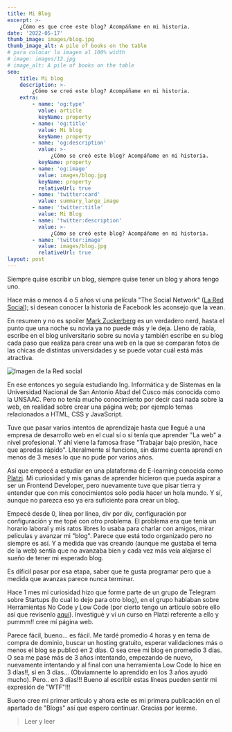 ```yaml
---
title: Mi Blog
excerpt: >-
    ¿Cómo es que cree este blog? Acompáñame en mi historia.
date: '2022-05-17'
thumb_image: images/blog.jpg
thumb_image_alt: A pile of books on the table
# para colocar la imagen al 100% width
# image: images/12.jpg
# image_alt: A pile of books on the table
seo:
    title: Mi blog
    description: >-
        ¿Cómo se creó este blog? Acompáñame en mi historia. 
    extra:
        - name: 'og:type'
          value: article
          keyName: property
        - name: 'og:title'
          value: Mi blog
          keyName: property
        - name: 'og:description'
          value: >-
              ¿Cómo se creó este blog? Acompáñame en mi historia. 
          keyName: property
        - name: 'og:image'
          value: images/blog.jpg
          keyName: property
          relativeUrl: true
        - name: 'twitter:card'
          value: summary_large_image
        - name: 'twitter:title'
          value: Mi Blog
        - name: 'twitter:description'
          value: >-
              ¿Cómo se creó este blog? Acompáñame en mi historia. 
        - name: 'twitter:image'
          value: images/blog.jpg
          relativeUrl: true
layout: post
---
```


Siempre quise escribir un blog, siempre quise tener un blog y ahora tengo uno.

Hace más o menos 4 o 5 años ví una película "The Social Network" (<a href = 'https://es.wikipedia.org/wiki/The_Social_Network' target="_blank">La Red Social</a>); si desean conocer la historia de Facebook les aconsejo que la vean.

En resumen y no es spoiler <a href = 'https://es.wikipedia.org/wiki/Mark_Zuckerberg' target="_blank">Mark Zuckerberg</a> es un verdadero nerd, hasta el punto que una noche su novia ya no puede más y le deja. Lleno de rabia, escribe en el blog universitario sobre su novia y también escribe en su blog cada paso que realiza para crear una web en la que se comparan fotos de las chicas de distintas universidades y se puede votar cuál está más atractiva.

![Imagen de la Red social](/images/la_red_social.jpg)

En ese entonces yo seguía estudiando Ing. Informática y de Sistemas en la Universidad Nacional de San Antonio Abad del Cusco más conocida como la UNSAAC. Pero no tenía mucho conocimiento por decir casi nada sobre la web, en realidad sobre crear una página web; por ejemplo temas relacionados a HTML, CSS y JavaScript.

Tuve que pasar varios intentos de aprendizaje hasta que llegué a una empresa de desarrollo web en el cual sí o sí tenía que aprender "La web" a nivel profesional. Y ahí viene la famosa frase "Trabajar bajo presión, hace que apredas rápido". Literalmente sí funciona, sin darme cuenta aprendí en menos de 3 meses lo que no pude por varios años.

Así que empecé a estudiar en una plataforma de E-learning conocida como <a href = 'https://platzi.com/' target="_blank">Platzi</a>. Mi curiosidad y mis ganas de aprender hicieron que pueda aspirar a ser un Frontend Developer, pero nuevamente tuve que pisar tierra y entender que con mis conocimientos solo podía hacer un hola mundo. Y sí, aunque no parezca eso ya era suficiente para crear un blog.

Empecé desde 0, línea por línea, div por div, configuración por configuración y me topé con otro problema. El problema era que tenía un horario laboral y mis ratos libres lo usaba para charlar con amigos, mirar películas y avanzar mi "blog". Parece que está todo organizado pero no siempre es así. Y a medida que vas creando (aunque me gustaba el tema de la web) sentía que no avanzaba bien y cada vez más veía alejarse el sueño de tener mi esperado blog.

Es díficil pasar por esa etapa, saber que te gusta programar pero que a medida que avanzas parece nunca terminar.

Hace 1 mes mi curiosidad hizo que forme parte de un grupo de Telegram sobre Startups (lo cual lo dejo para otro blog), en el grupo hablaban sobre Herramientas No Code y Low Code (por cierto tengo un artículo sobre ello así que revísenlo <a href = 'https://fernandocallasaca.com/articulo/no_code_low_code/' target="_blank">aquí</a>). Investigué y ví un curso en Platzi referente a ello y pummm!! cree mí página web.

Parece fácil, bueno... es fácil. Me tardé promedio 4 horas y en tema de compra de dominio, buscar un hosting gratuito, esperar validaciones más o menos el blog se publicó en 2 días. O sea cree mi blog en promedio 3 días. O sea me pasé más de 3 años intentando, empezando de nuevo, nuevamente intentando y al final con una herramienta Low Code lo hice en 3 días!!, sí en 3 días... (Obviamnente lo aprendido en los 3 años ayudó mucho). Pero.. en 3 días!!! Bueno al escribir estas líneas pueden sentir mi expresión de "WTF"!!!

Bueno cree mi primer artículo y ahora este es mi primera publicación en el apartado de "Blogs" así que espero continuar. Gracias por leerme.


> Leer y leer
